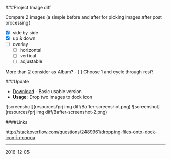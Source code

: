 ###Project Image diff

Compare 2 images (a simple before and after for picking images after post processing)

- [x] side by side
- [x] up & down
- [ ] overlay
	- [ ] horizontal
	- [ ] vertical
	- [ ] adjustable

More than 2 consider as Album?
	- [ ] Choose 1 and cycle through rest?

###Update

* [Download](https://goo.gl/WIZrWF) - Basic usable version
* **Usage**: Drop two images to dock icon


![screenshot](resources/prj img diff/Bafter-screenshot.png)
![screenshot](resources/prj img diff/Bafter-screenshot-2.png)



####Links

http://stackoverflow.com/questions/2489961/dropping-files-onto-dock-icon-in-cocoa

---
2016-12-05

